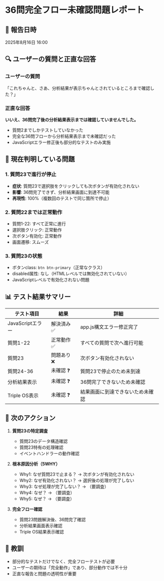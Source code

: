 # 36問完全フロー未確認問題レポート

## 📅 報告日時
2025年8月16日 16:00

## 🔍 ユーザーの質問と正直な回答

### ユーザーの質問
「これちゃんと、さあ、分析結果が表示ちゃんとされているところまで確認した？」

### 正直な回答
**いいえ、36問完了後の分析結果表示までは確認していませんでした。**

- 質問2までしかテストしていなかった
- 完全な36問フローから分析結果表示まで未確認だった
- JavaScriptエラー修正後も部分的なテストのみ実施

## 🚨 現在判明している問題

### 1. 質問23で進行が停止
- **症状**: 質問23で選択肢をクリックしても次ボタンが有効化されない
- **影響**: 36問完了できず、分析結果画面に到達不可能
- **再現性**: 100%（複数回のテストで同じ箇所で停止）

### 2. 質問22までは正常動作
- 質問1-22: すべて正常に進行
- 選択肢クリック: 正常動作
- 次ボタン有効化: 正常動作
- 画面遷移: スムーズ

### 3. 質問23の状態
- ボタンclass: `btn btn-primary`（正常なクラス）
- disabled属性: なし（HTMLレベルでは無効化されていない）
- JavaScriptレベルで有効化されない問題

## 📊 テスト結果サマリー

| テスト項目 | 結果 | 詳細 |
|-----------|------|------|
| JavaScriptエラー | 解決済み ✅ | app.js構文エラー修正完了 |
| 質問1-22 | 正常動作 ✅ | すべての質問で次へ進行可能 |
| 質問23 | 問題あり ❌ | 次ボタン有効化されない |
| 質問24-36 | 未確認 ❓ | 質問23で停止のため未到達 |
| 分析結果表示 | 未確認 ❓ | 36問完了できないため未確認 |
| Triple OS表示 | 未確認 ❓ | 結果画面に到達できないため未確認 |

## 🎯 次のアクション

1. **質問23の特定調査**
   - 質問23のデータ構造確認
   - 質問23特有の処理確認
   - イベントハンドラーの動作確認

2. **根本原因分析（5WHY）**
   - Why1: なぜ質問23で止まる？ → 次ボタンが有効化されない
   - Why2: なぜ有効化されない？ → 選択後の処理が完了しない
   - Why3: なぜ処理が完了しない？ → （要調査）
   - Why4: なぜ？ → （要調査）
   - Why5: なぜ？ → （要調査）

3. **完全フロー確認**
   - 質問23問題解決後、36問完了確認
   - 分析結果画面表示確認
   - Triple OS結果表示確認

## 📝 教訓

- 部分的なテストだけでなく、完全フローテストが必要
- ユーザーの期待は「完全動作」であり、部分動作では不十分
- 正直な報告と問題の透明性が重要